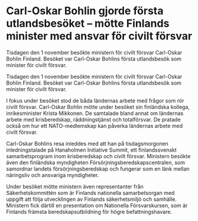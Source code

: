 # Carl-Oskar Bohlin gjorde första utlandsbesöket – mötte Finlands minister med ansvar för civilt försvar

Tisdagen den 1 november besökte ministern för civilt försvar Carl-Oskar Bohlin Finland. Besöket var Carl-Oskar Bohlins första utlandsbesök som minister för civilt försvar.

Tisdagen den 1 november besökte ministern för civilt försvar Carl-Oskar Bohlin Finland. Besöket var Carl-Oskar Bohlins första utlandsbesök som minister för civilt försvar.

I fokus under besöket stod de båda ländernas arbete med frågor som rör civilt försvar. Carl-Oskar Bohlin mötte under besöket sin finländska kollega, inrikesminister Krista Mikkonen. De samtalade bland annat om ländernas arbete med krisberedskap, räddningstjänst och totalförsvar. De pratade också om hur ett NATO-medlemskap kan påverka ländernas arbete med civilt försvar.

Carl-Oskar Bohlins resa inleddes med att han på tisdagsmorgonen inledningstalade på Hanaholmen Initiative Summit, ett finlandssvenskt samarbetsprogram inom krisberedskap och civilt försvar. Ministern besökte även den finländska myndigheten Försörjningsberedskapscentralen, som samordnar landets försörjningsberedskap och fungerar som en länk mellan näringsliv och ansvariga myndigheter.

Under besöket mötte ministern även representanter från Säkerhetskommittén som är Finlands nationella samarbetsorgan med uppgift att följa utvecklingen av Finlands säkerhetsmiljö och samhälle. Ministern fick därtill en presentation om Nationella Försvarskursen, som är Finlands främsta beredskapsutbildning för högre befattningshavare.

